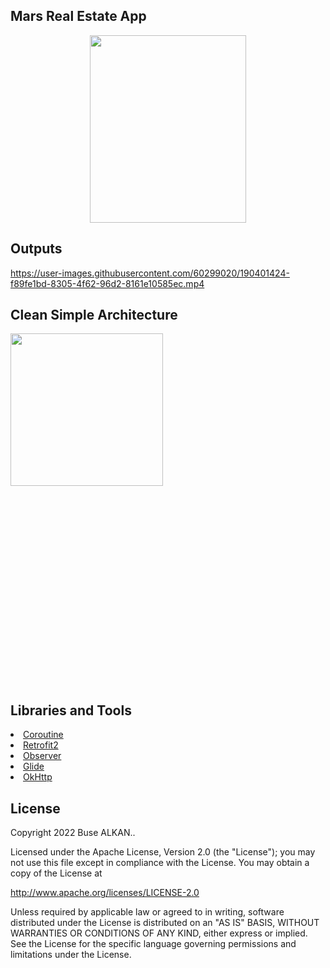 ## Mars Real Estate App 
<p align="center"><img height="300" width="250" src="https://raw.githubusercontent.com/FMSSBilisimAndroid/buse_alkan_odev4/main/buse_alkan_odev4/MarsApp/screens/mars.png"/></p>

## Outputs
https://user-images.githubusercontent.com/60299020/190401424-f89fe1bd-8305-4f62-96d2-8161e10585ec.mp4






## Clean Simple Architecture
<p><img align="left" width="244px"; src="https://raw.githubusercontent.com/FMSSBilisimAndroid/buse_alkan_odev3/main/buse_alkan_odev4/MarsApp/screens/screens/mvvm.png"/></p>
<br/><br/><br/><br/><br/><br/><br/><br/><br/><br/><br/><br/><br/><br/><br/><br/><br/><br/></br></br></br></br></br></br></br></br></br></br></br></br></br></br></br>               

## Libraries and Tools 
<li><a href="https://developer.android.com/kotlin/coroutinesa">Coroutine</a></li>
<li><a href="https://square.github.io/retrofit/">Retrofit2</a></li>
<li><a href="https://developer.android.com/reference/android/arch/lifecycle/Observer">Observer</a></li> 
<li><a href="https://bumptech.github.io/glide/doc/download-setup.html">Glide</a></li>
<li><a href="https://square.github.io/okhttp/">OkHttp</a></li>



## License
Copyright 2022 Buse ALKAN..

Licensed under the Apache License, Version 2.0 (the "License");
you may not use this file except in compliance with the License.
You may obtain a copy of the License at

   http://www.apache.org/licenses/LICENSE-2.0

Unless required by applicable law or agreed to in writing, software
distributed under the License is distributed on an "AS IS" BASIS,
WITHOUT WARRANTIES OR CONDITIONS OF ANY KIND, either express or implied.
See the License for the specific language governing permissions and
limitations under the License.
